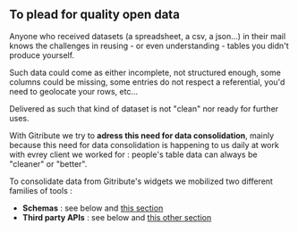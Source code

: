 
## To plead for quality open data

Anyone who received datasets (a spreadsheet, a csv, a json...) in their mail knows the challenges in reusing - or even understanding - tables you didn't produce yourself.

Such data could come as either incomplete, not structured enough, some columns could be missing, some entries do not respect a referential, you'd need to geolocate your rows, etc... 

Delivered as such that kind of dataset is not "clean" nor ready for further uses.

With Gitribute we try to **adress this need for data consolidation**, mainly because this need for data consolidation is happening to us daily at work with evrey client we worked for : people's table data can always be "cleaner" or "better".

To consolidate data from Gitribute's widgets we mobilized two different families of tools : 

- **Schemas** : see below and [this section](/tutorial-edition#tutorial-edition-3-edition-csv-fields)
- **Third party APIs** : see below and [this other section](/tutorial-edition#tutorial-edition-5-edition-csv-consolidation_field)
